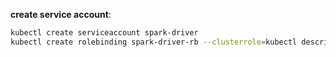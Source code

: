 **create service account**:
</br>

```bash
kubectl create serviceaccount spark-driver
kubectl create rolebinding spark-driver-rb --clusterrole=kubectl describe clusterrole cluster-admin --serviceaccount=spark-operator:spark-driver
```

